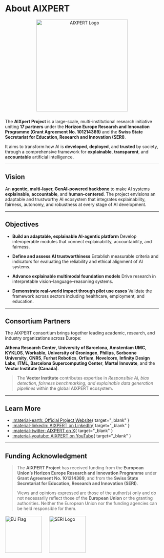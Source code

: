 # About AIXPERT

<!-- Add logo -->
<div class="aixpert-logo" style="text-align:center; margin-bottom:1.5rem;">
  <img src="https://aixpert-project.eu/wp-content/uploads/sites/157/2025/06/AIXPERT_logo_extended_white-scaled.png"
       alt="AIXPERT Logo" width="300" loading="lazy">
</div>

The **AIXpert Project** is a large-scale, multi-institutional research initiative uniting **17 partners** under the **Horizon Europe Research and Innovation Programme (Grant Agreement No. 101214389)** and the **Swiss State Secretariat for Education, Research and Innovation (SERI)**.

It aims to transform how AI is **developed**, **deployed**, and **trusted** by society, through a comprehensive framework for **explainable**, **transparent**, and **accountable** artificial intelligence.

---

## Vision

An **agentic, multi-layer, GenAI-powered backbone** to make AI systems **explainable**, **accountable**, and **human-centered**.
The project envisions an adaptable and trustworthy AI ecosystem that integrates explainability, fairness, autonomy, and robustness at every stage of AI development.

---

## Objectives

- **Build an adaptable, explainable AI-agentic platform**
  Develop interoperable modules that connect explainability, accountability, and fairness.

- **Define and assess AI trustworthiness**
  Establish measurable criteria and indicators for evaluating the reliability and ethical alignment of AI systems.

- **Advance explainable multimodal foundation models**
  Drive research in interpretable vision–language–reasoning systems.

- **Demonstrate real-world impact through pilot use cases**
  Validate the framework across sectors including healthcare, employment, and education.

---

## Consortium Partners

The AIXPERT consortium brings together leading academic, research, and industry organizations across Europe:

**Athena Research Center**, **University of Barcelona**, **Amsterdam UMC**, **KYKLOS**, **Workable**, **University of Groningen**, **Philips**, **Sorbonne University**, **CNRS**, **Furhat Robotics**, **Orfium**, **Novelcore**, **Infinity Design Labs**, **ITML**, **Barcelona Supercomputing Center**, **Martel Innovate**, and the **Vector Institute (Canada)**.

> The **Vector Institute** contributes expertise in *Responsible AI, bias detection, fairness benchmarking, and explainable data generation pipelines* within the global AIXPERT ecosystem.

---

## Learn More

- [:material-earth: Official Project Website](https://aixpert-project.eu/){ target="_blank" }
- [:material-linkedin: AIXPERT on LinkedIn](https://www.linkedin.com/company/aixpert-project/){ target="_blank" }
- [:material-twitter: AIXPERT on X](https://x.com/AIXPERT_project){ target="_blank" }
- [:material-youtube: AIXPERT on YouTube](https://www.youtube.com/@AIXPERT_project){ target="_blank" }

---

## Funding Acknowledgment

> The **AIXPERT Project** has received funding from the **European Union’s Horizon Europe Research and Innovation Programme** under **Grant Agreement No. 101214389**, and from the **Swiss State Secretariat for Education, Research and Innovation (SERI)**.
>
> Views and opinions expressed are those of the author(s) only and do not necessarily reflect those of the **European Union** or the granting authorities.
> Neither the European Union nor the funding agencies can be held responsible for them.

<div class="aixpert-logo" style="display:flex; flex-wrap:wrap; gap:1.5rem; align-items:center; margin-top:1rem;">
    <a href="https://research-and-innovation.ec.europa.eu/" target="_blank" rel="noopener">
        <img src="https://aixpert-project.eu/wp-content/uploads/sites/157/2025/06/EN-Funded-by-the-EU-WHITE-scaled.png" alt="EU Flag" width="120" loading="lazy">
    </a>
    <a href="https://www.sbfi.admin.ch/" target="_blank" rel="noopener">
        <img src="https://aixpert-project.eu/wp-content/uploads/sites/157/2025/10/WBF_SBFI_EU_Frameworkprogramme_E_RGB_neg_quer.png" alt="SERI Logo" width="120" loading="lazy">
    </a>
</div>
